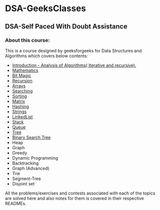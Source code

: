 # DSA-GeeksClasses
## DSA-Self Paced With Doubt Assistance

### About this course:  
This is a course designed by geeksforgeeks for Data Structures and Algorithms which covers below contents:  
+ [Introduction - Analysis of Algorithms( Iterative and recursive).](Introduction)
+ [Mathematics](Mathematics) 
+ [Bit Magic](Bitwise_Algorithms)
+ [Recursion](Recursion) 
+ [Arrays](Arrays)  
+ [Searching](Searching)  
+ [Sorting](Sorting)  
+ [Matrix](Matrix)
+ [Hashing](Hashing)
+ [Strings](Strings)
+ [LinkedList](LinkedList)
+ [Stack](Stack)
+ [Queue](Queue)
+ [Tree](Tree)
+ [Binary Search Tree](Binary-Search-Tree)
+ Heap
+ Graph
+ Greedy 
+ Dynamic Programming
+ Backtracking
+ Graph (Advanced)
+ Trie
+ Segment-Tree
+ Disjoint set

All the problems/exercises and contests associated with each of the topics are solved here and also notes for them is covered in their respective READMEs.  
